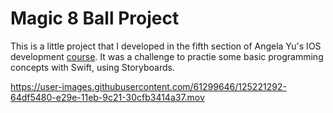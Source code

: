 # Magic 8 Ball Project 

This is a little project that I developed in the fifth section of Angela Yu's IOS development <a href="https://www.udemy.com/course/ios-13-app-development-bootcamp/" target="_blank">course</a>. It was a challenge to practie some basic programming concepts with Swift, using Storyboards.


https://user-images.githubusercontent.com/61299646/125221292-64df5480-e29e-11eb-9c21-30cfb3414a37.mov




